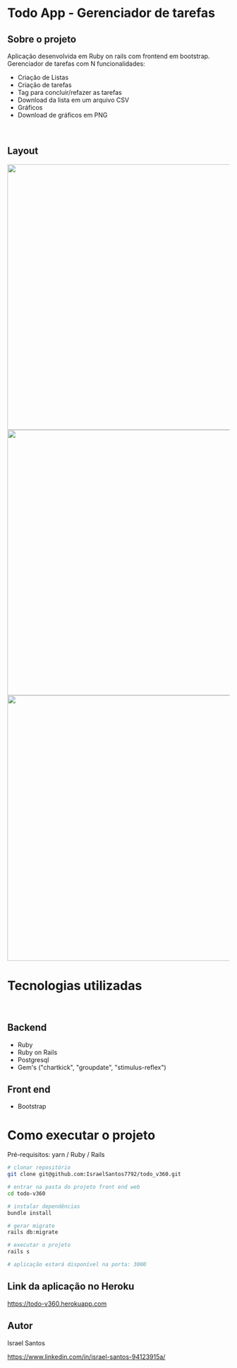 # Todo App - Gerenciador de tarefas

## Sobre o projeto

Aplicação desenvolvida em Ruby on rails com frontend em bootstrap.<br>
Gerenciador de tarefas com N funcionalidades:
- Criação de Listas
- Criação de tarefas
- Tag para concluir/refazer as tarefas
- Download da lista em um arquivo CSV
- Gráficos
- Download de gráficos em PNG

<br>

## Layout
<img src="https://user-images.githubusercontent.com/47953113/159757908-b8b5629e-e99e-4d4b-82ed-236844d603aa.jpeg" width="600">
<img src="https://user-images.githubusercontent.com/47953113/159758102-9e94bec3-3644-4aa9-b3d6-6524dd53dae4.jpeg" width="600">
<img src="https://user-images.githubusercontent.com/47953113/159758168-426ea29c-f3a2-430b-a39b-8d42d57a69cc.jpeg" width="600">

<br>

# Tecnologias utilizadas
<br>

## Backend
- Ruby 
- Ruby on Rails 
- Postgresql
- Gem's ("chartkick", "groupdate", "stimulus-reflex")

## Front end
- Bootstrap<br>

# Como executar o projeto

Pré-requisitos: yarn / Ruby / Rails

```bash
# clonar repositório
git clone git@github.com:IsraelSantos7792/todo_v360.git

# entrar na pasta do projeto front end web
cd todo-v360

# instalar dependências
bundle install

# gerar migrate
rails db:migrate

# executar o projeto
rails s

# aplicação estará disponível na porta: 3000

```
## Link da aplicação no Heroku

https://todo-v360.herokuapp.com

## Autor

Israel Santos 

https://www.linkedin.com/in/israel-santos-94123915a/
